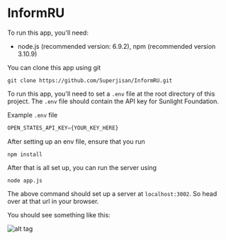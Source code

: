 # InformRU

To run this app, you'll need:

 * node.js (recommended version: 6.9.2), npm (recommended version 3.10.9)

You can clone this app using git

```
git clone https://github.com/Superjisan/InformRU.git
```

To run this app, you'll need to set a `.env` file at the root directory of this project. The `.env` file should contain the API key for Sunlight Foundation.

Example `.env` file

```javascript
OPEN_STATES_API_KEY={YOUR_KEY_HERE}
```

After setting up an env file, ensure that you run

```
npm install
```

After that is all set up, you can run the server using

```
node app.js
```

The above command should set up a server at `localhost:3002`. So head over at that url in your browser.

You should see something like this:

![alt tag](https://raw.githubusercontent.com/superjisan/10love/master/informRUDemo.gif)